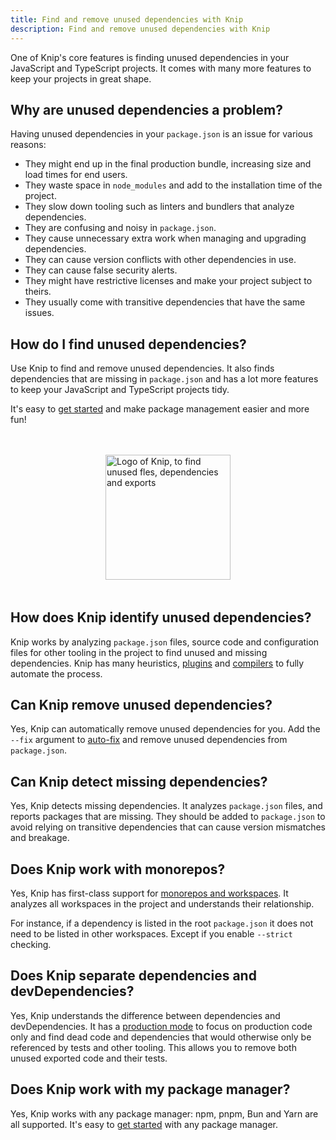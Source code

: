 ```yaml
---
title: Find and remove unused dependencies with Knip
description: Find and remove unused dependencies with Knip
---
```


One of Knip's core features is finding unused dependencies in your JavaScript
and TypeScript projects. It comes with many more features to keep your projects
in great shape.

## Why are unused dependencies a problem?

Having unused dependencies in your `package.json` is an issue for various
reasons:

- They might end up in the final production bundle, increasing size and load
  times for end users.
- They waste space in `node_modules` and add to the installation time of the
  project.
- They slow down tooling such as linters and bundlers that analyze dependencies.
- They are confusing and noisy in `package.json`.
- They cause unnecessary extra work when managing and upgrading dependencies.
- They can cause version conflicts with other dependencies in use.
- They can cause false security alerts.
- They might have restrictive licenses and make your project subject to theirs.
- They usually come with transitive dependencies that have the same issues.

## How do I find unused dependencies?

Use Knip to find and remove unused dependencies. It also finds dependencies that
are missing in `package.json` and has a lot more features to keep your
JavaScript and TypeScript projects tidy.

It's easy to [get started](../overview/getting-started.mdx) and make package
management easier and more fun!

<div style="display: flex; justify-content: center; margin: 3rem auto;">
<img src="/logo.svg" alt="Logo of Knip, to find unused fles, dependencies and exports" width="200" />
</div>

## How does Knip identify unused dependencies?

Knip works by analyzing `package.json` files, source code and configuration
files for other tooling in the project to find unused and missing dependencies.
Knip has many heuristics, [plugins](../reference/plugins.md) and
[compilers](../features/compilers.md) to fully automate the process.

## Can Knip remove unused dependencies?

Yes, Knip can automatically remove unused dependencies for you. Add the `--fix`
argument to [auto-fix](../features/auto-fix.mdx) and remove unused dependencies
from `package.json`.

## Can Knip detect missing dependencies?

Yes, Knip detects missing dependencies. It analyzes `package.json` files, and
reports packages that are missing. They should be added to `package.json` to
avoid relying on transitive dependencies that can cause version mismatches and
breakage.

## Does Knip work with monorepos?

Yes, Knip has first-class support for
[monorepos and workspaces](../features/monorepos-and-workspaces.md). It analyzes
all workspaces in the project and understands their relationship.

For instance, if a dependency is listed in the root `package.json` it does not
need to be listed in other workspaces. Except if you enable `--strict` checking.

## Does Knip separate dependencies and devDependencies?

Yes, Knip understands the difference between dependencies and devDependencies.
It has a [production mode](../features/production-mode.md) to focus on
production code only and find dead code and dependencies that would otherwise
only be referenced by tests and other tooling. This allows you to remove both
unused exported code and their tests.

## Does Knip work with my package manager?

Yes, Knip works with any package manager: npm, pnpm, Bun and Yarn are all
supported. It's easy to [get started](../overview/getting-started.mdx) with any
package manager.
